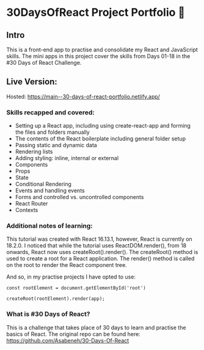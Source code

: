 # 30DaysOfReact Project Portfolio :jigsaw:

## Intro

This is a front-end app to practise and consolidate my React and JavaScript skills. The mini apps in this project cover the skills from Days 01-18 in the #30 Days of React Challenge.

## Live Version:
Hosted: https://main--30-days-of-react-portfolio.netlify.app/  

### Skills recapped and covered:

* Setting up a React app, including using create-react-app and forming the files and folders manually
* The contents of the React boilerplate including general folder setup
* Passing static and dynamic data
* Rendering lists
* Adding styling: inline, internal or external 
* Components
* Props
* State
* Conditional Rendering
* Events and handling events
* Forms and controlled vs. uncontrolled components
* React Router
* Contexts

### Additional notes of learning:

This tutorial was created with React 16.13.1, however, React is currently on 18.2.0.
I noticed that while the tutorial uses ReactDOM.render(), from 18 onwards, React now uses createRoot().render().
The createRoot() method is used to create a root for a React application.
The render() method is called on the root to render the React component tree. 

And so, in my practise projects I have opted to use:

`const rootElement = document.getElementById('root')`

`createRoot(rootElement).render(app);`

### What is #30 Days of React?

This is a challenge that takes place of 30 days to learn and practise the basics of React. The original repo can be found here: https://github.com/Asabeneh/30-Days-Of-React 
